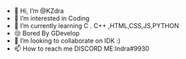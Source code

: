 - 👋 Hi, I’m @KZdra
- 👀 I’m interested in Coding
- 🌱 I’m currently learning C . C++ ,HTML,CSS,JS,PYTHON
- 😒 Bored By GDevelop
- 💞️ I’m looking to collaborate on IDK :)
- 📫 How to reach me DISCORD ME:Indra#9930

<!---
KZdra/KZdra is a ✨ special ✨ repository because its `README.md` (this file) appears on your GitHub profile.
You can click the Preview link to take a look at your changes.
--->

